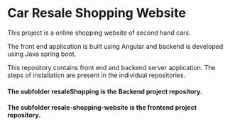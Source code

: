 # Car Resale Shopping Website

This project is a online shopping website of second hand cars.

The front end application is built using Angular and backend is developed using Java spring boot.

This repository contains front end and backend server application. The steps of installation are present in the individual repositories.

#### The subfolder resaleShopping is the Backend project repository.

#### The subfolder resale-shopping-website is the frontend project repository.


